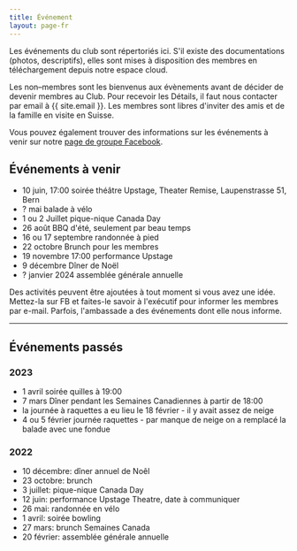 ```yaml
---
title: Événement
layout: page-fr
---
```


Les événements du club sont répertoriés ici. S'il existe des documentations (photos, descriptifs), elles sont mises à disposition des membres en téléchargement depuis notre espace cloud.

Les non–membres sont les bienvenus aux évènements avant de décider de devenir membres au Club. Pour recevoir les Détails, il faut nous contacter par email à {{ site.email }}.
Les membres sont libres d'inviter des amis et de la famille en visite en Suisse.

Vous pouvez également trouver des informations sur les événements à venir sur notre [page de groupe Facebook](https://www.facebook.com/groups/canadaclubberne/).

## Événements à venir


- 10 juin, 17:00 soirée théâtre Upstage, Theater Remise, Laupenstrasse 51, Bern
- ? mai balade à vélo
- 1 ou 2 Juillet pique-nique Canada Day
- 26 août BBQ d'été, seulement par beau temps 
- 16 ou 17 septembre randonnée à pied
- 22 octobre Brunch pour les membres
- 19 novembre 17:00 performance Upstage
- 9  décembre Dîner de Noël
- ? janvier 2024 assemblée générale annuelle

Des activités peuvent être ajoutées à tout moment si vous avez une idée. Mettez-la sur FB et faites-le savoir à l'exécutif pour informer les membres par e-mail.
Parfois, l'ambassade a des événements dont elle nous informe.

---

## Événements passés

### 2023

- 1 avril soirée quilles à 19:00
- 7 mars Dîner pendant les Semaines Canadiennes à partir de 18:00
- la journée à raquettes a eu lieu le 18 février - il y avait assez de neige
- 4 ou 5 février journée raquettes - par manque de neige on a remplacé la balade avec une fondue

### 2022

- 10 décembre: dîner annuel de Noêl
- 23 octobre: brunch
- 3 juillet: pique-nique Canada Day
- 12 juin: performance Upstage Theatre, date à communiquer
- 26 mai: randonnée en vélo
- 1 avril: soirée bowling
- 27 mars: brunch Semaines Canada
- 20 février: assemblée générale annuelle
